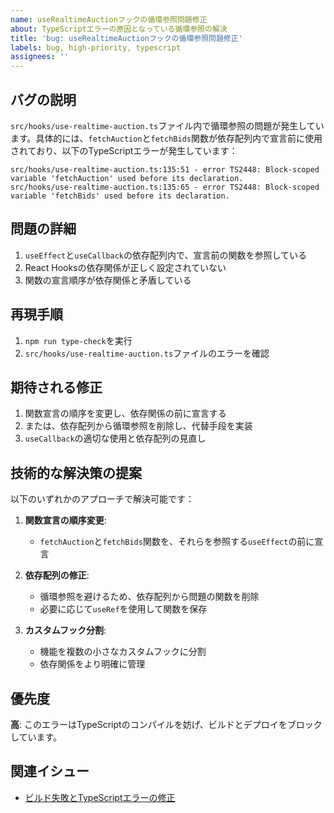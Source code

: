```yaml
---
name: useRealtimeAuctionフックの循環参照問題修正
about: TypeScriptエラーの原因となっている循環参照の解決
title: 'bug: useRealtimeAuctionフックの循環参照問題修正'
labels: bug, high-priority, typescript
assignees: ''
---
```


## バグの説明
`src/hooks/use-realtime-auction.ts`ファイル内で循環参照の問題が発生しています。具体的には、`fetchAuction`と`fetchBids`関数が依存配列内で宣言前に使用されており、以下のTypeScriptエラーが発生しています：

```
src/hooks/use-realtime-auction.ts:135:51 - error TS2448: Block-scoped variable 'fetchAuction' used before its declaration.
src/hooks/use-realtime-auction.ts:135:65 - error TS2448: Block-scoped variable 'fetchBids' used before its declaration.
```

## 問題の詳細
1. `useEffect`と`useCallback`の依存配列内で、宣言前の関数を参照している
2. React Hooksの依存関係が正しく設定されていない
3. 関数の宣言順序が依存関係と矛盾している

## 再現手順
1. `npm run type-check`を実行
2. `src/hooks/use-realtime-auction.ts`ファイルのエラーを確認

## 期待される修正
1. 関数宣言の順序を変更し、依存関係の前に宣言する
2. または、依存配列から循環参照を削除し、代替手段を実装
3. `useCallback`の適切な使用と依存配列の見直し

## 技術的な解決策の提案
以下のいずれかのアプローチで解決可能です：

1. **関数宣言の順序変更**:
   - `fetchAuction`と`fetchBids`関数を、それらを参照する`useEffect`の前に宣言

2. **依存配列の修正**:
   - 循環参照を避けるため、依存配列から問題の関数を削除
   - 必要に応じて`useRef`を使用して関数を保存

3. **カスタムフック分割**:
   - 機能を複数の小さなカスタムフックに分割
   - 依存関係をより明確に管理

## 優先度
**高**: このエラーはTypeScriptのコンパイルを妨げ、ビルドとデプロイをブロックしています。

## 関連イシュー
- [ビルド失敗とTypeScriptエラーの修正](./build-and-typescript-errors.md)
